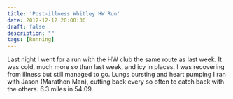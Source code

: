 ```yaml
---
title: 'Post-illness Whitley HW Run'
date: 2012-12-12 20:00:36
draft: false
description: ""
tags: [Running]
---
```


Last night I went for a run with the HW club the same route as last week. It was cold, much more so than last week, and icy in places. I was recovering from illness but still managed to go. Lungs bursting and heart pumping I ran with Jason (Marathon Man), cutting back every so often to catch back with the others. 6.3 miles in 54:09.
